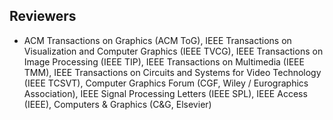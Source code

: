 ## Reviewers

<ul style="margin:0 0 5px;">
  <li>
    ACM Transactions on Graphics (ACM ToG), 
    IEEE Transactions on Visualization and Computer Graphics (IEEE TVCG), 
    IEEE Transactions on Image Processing (IEEE TIP), 
    IEEE Transactions on Multimedia (IEEE TMM), 
    IEEE Transactions on Circuits and Systems for Video Technology (IEEE TCSVT), 
    Computer Graphics Forum (CGF, Wiley / Eurographics Association), 
    IEEE Signal Processing Letters (IEEE SPL), 
    IEEE Access (IEEE), 
    Computers & Graphics (C&G, Elsevier)
  </li>
</ul>
